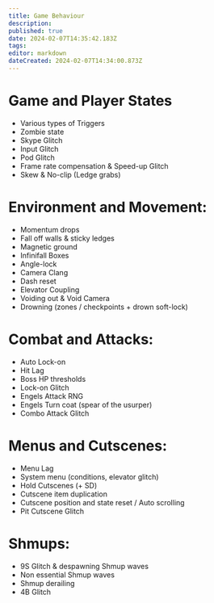 ```yaml
---
title: Game Behaviour
description: 
published: true
date: 2024-02-07T14:35:42.183Z
tags: 
editor: markdown
dateCreated: 2024-02-07T14:34:00.873Z
---
```


# Game and Player States
- Various types of Triggers
- Zombie state
- Skype Glitch
- Input Glitch
- Pod Glitch
- Frame rate compensation & Speed-up Glitch
- Skew & No-clip (Ledge grabs)
# Environment and Movement:
- Momentum drops
- Fall off walls & sticky ledges
- Magnetic ground
- Infinifall Boxes
- Angle-lock
- Camera Clang
- Dash reset
- Elevator Coupling 
- Voiding out & Void Camera
- Drowning (zones / checkpoints + drown soft-lock)
# Combat and Attacks:
- Auto Lock-on
- Hit Lag
- Boss HP thresholds
- Lock-on Glitch
- Engels Attack RNG
- Engels Turn coat (spear of the usurper)
- Combo Attack Glitch
# Menus and Cutscenes:
- Menu Lag
- System menu (conditions, elevator glitch)
- Hold Cutscenes (+ SD)
- Cutscene item duplication
- Cutscene position and state reset / Auto scrolling
- Pit Cutscene Glitch
# Shmups:
- 9S Glitch & despawning Shmup waves
- Non essential Shmup waves
- Shmup derailing 
- 4B Glitch




